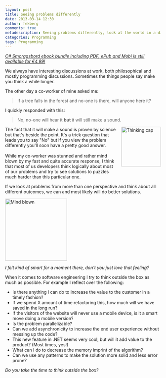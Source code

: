 ```yaml
---
layout: post
title: Seeing problems differently
date: 2013-03-14 12:30
author: fekberg
comments: true
metadescription: Seeing problems differently, look at the world in a different way and let it reflect on your code
categories: Programming
tags: Programming
---
```

<em><a href="https://www.filipekberg.se/2013/02/26/c-smorgasbord-ebook-limited-time-offer-now-only-e4-99/" target="_blank">C# Smorgasbord ebook bundle including PDF, ePub and Mobi is still available for €4.99!</a></em>

We always have interesting discussions at work, both philosophical and mostly programming discussions. Sometimes the things people say make you think a while longer.<!--excerpt-->

The other day a co-worker of mine asked me:

<blockquote>If a tree falls in the forest and no-one is there, will anyone here it?</blockquote>

I quickly responded with this:

<blockquote>No, no-one will hear it <strong>but </strong>it will still make a sound.</blockquote>

<img src="https://cdn.filipekberg.se/fekberg-blog/wp-content/uploads/2013/03/thinkingcapwhoa-248x300.gif" alt="Thinking cap" width="128" class="alignright size-medium wp-image-1843" style="float: right; padding-left: 10px; padding-bottom: 10px;" />The fact that it will make a sound is proven by science but that's beside the point. It's a trick question that leads you to say "No" but if you view the problem differently you'll soon have a pretty good answer.<br/><br/>While my co-worker was stunned and rather mind blown by my fast and quite accurate response, I think that most of us developers think logically about most of our problems and try to see solutions to puzzles much harder than this particular one. 

If we look at problems from more than one perspective and think about all different outcomes, we can and most likely will do better solutions.

<img src="https://cdn.filipekberg.se/fekberg-blog/wp-content/uploads/2013/02/UmpOi.gif" alt="Mind blown" width="200" height="200" class="alignright size-full wp-image-1757" />


<em>I felt kind of smart for a moment there, don't you just love that feeling?</em>

When it comes to software engineering I try to think outside the box as much as possible. For example I reflect over the following:

<ul>
	<li>Is there anything I can do to increase the value to the customer in a timely fashion?</li>
	<li>If we spend X amount of time refactoring this, how much will we have saved in the long run?</li>
	<li>If the visitors of the website will never use a mobile device, is it a smart move doing a mobile version?</li>
	<li>Is the problem parallelizable?</li>
	<li>Can we add asynchronicity to increase the end user experience without messing up the code?</li>
	<li>This new feature in .NET seems very cool, but will it add value to the product? (Most times, yes!)</li>
	<li>What can I do to decrease the memory imprint of the algorithm?</li>
<li>Can we use any patterns to make the solution more solid and less error prone?</li>
</ul>
<em>Do you take the time to think outside the box?</em>
